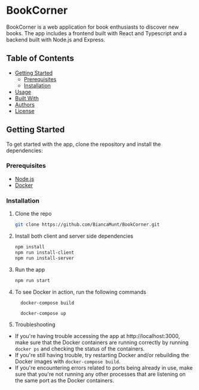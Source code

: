# BookCorner

BookCorner is a web application for book enthusiasts to discover new books. The app includes a frontend built with React and Typescript and a backend built with Node.js and Express.

## Table of Contents

- [Getting Started](#getting-started)
  - [Prerequisites](#prerequisites)
  - [Installation](#installation)
- [Usage](#usage)
- [Built With](#built-with)
- [Authors](#authors)
- [License](#license)

## Getting Started

To get started with the app, clone the repository and install the dependencies:

### Prerequisites

- [Node.js](https://nodejs.org/en/)
- [Docker](https://www.docker.com/)

### Installation

1. Clone the repo
   ```sh
   git clone https://github.com/BiancaMunt/BookCorner.git

2. Install both client and server side dependencies
    ```sh
    npm install
    npm run install-client
    npm run install-server

3. Run the app
    ```sh
    npm run start

4. To see Docker in action, run the following commands
    ```
      docker-compose build
    ```
    ```
      docker-compose up
    ```

5. Troubleshooting
  * If you're having trouble accessing the app at http://localhost:3000, make sure that the Docker containers are running correctly by running `docker ps` and checking the status of the containers.
  * If you're still having trouble, try restarting Docker and/or rebuilding the Docker images with `docker-compose build`.
  * If you're encountering errors related to ports being already in use, make sure that you're not running any other processes that are listening on the same port as the Docker containers.

